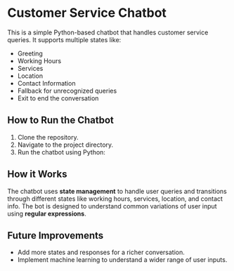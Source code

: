 # Customer Service Chatbot

This is a simple Python-based chatbot that handles customer service queries. It supports multiple states like:
- Greeting
- Working Hours
- Services
- Location
- Contact Information
- Fallback for unrecognized queries
- Exit to end the conversation

## How to Run the Chatbot
1. Clone the repository.
2. Navigate to the project directory.
3. Run the chatbot using Python:


## How it Works
The chatbot uses **state management** to handle user queries and transitions through different states like working hours, services, location, and contact info. The bot is designed to understand common variations of user input using **regular expressions**.

## Future Improvements
- Add more states and responses for a richer conversation.
- Implement machine learning to understand a wider range of user inputs.
